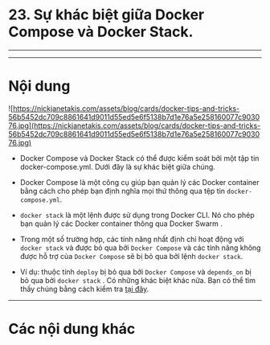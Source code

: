 # 23. Sự khác biệt giữa Docker Compose và Docker Stack.

____
____

# <a name="content">Nội dung</a>

![https://nickjanetakis.com/assets/blog/cards/docker-tips-and-tricks-56b5452dc709c8861641d9011d55ed5e6f5138b7d1e76a5e258160077c903076.jpg](https://nickjanetakis.com/assets/blog/cards/docker-tips-and-tricks-56b5452dc709c8861641d9011d55ed5e6f5138b7d1e76a5e258160077c903076.jpg)

- Docker Compose và Docker Stack có thể được kiểm soát bởi một tập tin docker-compose.yml. Dưới đây là sự khác biệt giữa chúng.

- Docker Compose là một công cụ giúp bạn quản lý các Docker container bằng cách cho phép bạn định nghĩa mọi thứ thông qua tệp tin `docker-compose.yml`.

- `docker stack` là một lệnh được sử dụng trong Docker CLI. Nó cho phép bạn quản lý các Docker container thông qua Docker Swarm .

- Trong một số trường hợp, các tính năng nhất định chỉ hoạt động với `docker stack` và được bỏ qua bởi `Docker Compose` và các tính năng không được hỗ trợ của `Docker Compose` sẽ bị bỏ qua bởi lệnh `docker stack`.

- Ví dụ: thuộc tính `deploy` bị bỏ qua bởi `Docker Compose` và `depends_on` bị bỏ qua bởi `docker stack` . Có những khác biệt khác nữa. Bạn có thể tìm thấy chúng bằng cách kiểm tra [tại đây](https://docs.docker.com/compose/compose-file/).

____

# <a name="content-others">Các nội dung khác</a>
